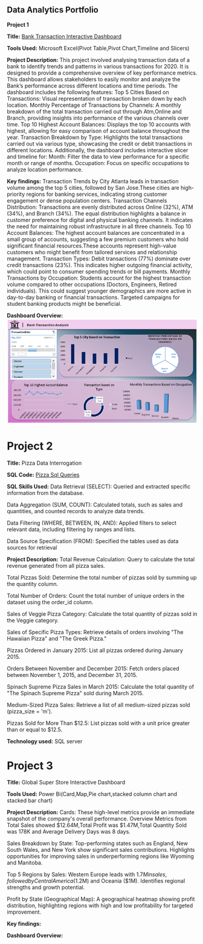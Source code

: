 ## Data Analytics Portfolio
**Project 1**

**Title:** [Bank Transaction Interactive Dashboard](https://github.com/Davunch/lesinwadave.github.io/blob/main/bank_transactions_Dashboard.xlsx)

**Tools Used:** Microsoft Excel(Pivot Table,Pivot Chart,Timeline and Slicers) 

**Project Description:**  This project involved analysing transaction data of a bank to identify trends and patterns in various transactions for 2020. It is designed to provide a comprehensive overview of key
performance metrics. This dashboard allows stakeholders to easily monitor and analyze the Bank’s performance across different locations and time periods. The dashboard includes the following features:
Top 5 Cities Based on Transactions: Visual representation of transaction broken down by each location. Monthly Percentage of Transactions by Channels: A monthly breakdown of the total transaction carried out through Atm,Online and Branch, providing insights into performance of the various
channels over time. Top 10 Highest Account Balances: Displays the top 10 accounts with highest, allowing for easy comparison of account balance throughout the year. Transaction Breakdown by Type: Highlights the total transactions carried out via various type,
showcasing the credit or debit transactions in different locations. Additionally, the dashboard includes interactive slicer and timeline for: Month: Filter the data to view performance for a specific month or range of months.
Occupation: Focus on specific occupations to analyze location performance.

**Key findings:** Transaction Trends by City 
Atlanta leads in transaction volume among the top 5 cities, followed by San Jose.These cities are high-priority regions for banking services, indicating strong customer engagement or dense population centers.
Transaction Channels Distribution: Transactions are evenly distributed across Online (32%), ATM (34%), and Branch (34%). The equal distribution highlights a balance in customer preference for digital and physical 
banking channels. It indicates the need for maintaining robust infrastructure in all three channels. Top 10 Account Balances:
The highest account balances are concentrated in a small group of accounts, suggesting a few premium customers who hold significant financial resources.These accounts represent high-value customers who might
benefit from tailored services and relationship management. Transaction Types: Debit transactions (77%) dominate over credit transactions (23%). This indicates higher outgoing financial activity, which could 
point to consumer spending trends or bill payments. Monthly Transactions by Occupation: Students account for the highest transaction volume compared to other occupations (Doctors, Engineers, Retired individuals).
This could suggest younger demographics are more active in day-to-day banking or financial transactions. Targeted campaigns for student banking products might be beneficial.



**Dashboard Overview:**
![BankDashboardPix](BankDashboardPix.png)
# Project 2

**Title:** Pizza Data Interrogation

**SQL Code:** [Pizza Sql Queries](https://github.com/Davunch/lesinwadave.github.io/blob/main/Pizza.Sql)

**SQL Skills Used:**
Data Retrieval (SELECT): Queried and extracted specific information from the database.

Data Aggregation (SUM, COUNT): Calculated totals, such as sales and quantities, and counted records to analyze data trends.

Data Filtering (WHERE, BETWEEN, IN, AND): Applied filters to select relevant data, including filtering by ranges and lists.

Data Source Specification (FROM): Specified the tables used as data sources for retrieval

**Project Description:**
Total Revenue Calculation: Query to calculate the total revenue generated from all pizza sales.

Total Pizzas Sold: Determine the total number of pizzas sold by summing up the quantity column.

Total Number of Orders: Count the total number of unique orders in the dataset using the order_id column.

Sales of Veggie Pizza Category: Calculate the total quantity of pizzas sold in the Veggie category.

Sales of Specific Pizza Types: Retrieve details of orders involving "The Hawaiian Pizza" and "The Greek Pizza."

Pizzas Ordered in January 2015: List all pizzas ordered during January 2015.

Orders Between November and December 2015: Fetch orders placed between November 1, 2015, and December 31, 2015.

Spinach Supreme Pizza Sales in March 2015: Calculate the total quantity of "The Spinach Supreme Pizza" sold during March 2015.

Medium-Sized Pizza Sales: Retrieve a list of all medium-sized pizzas sold (pizza_size = 'm').

Pizzas Sold for More Than $12.5: List pizzas sold with a unit price greater than or equal to $12.5.



**Technology used:** SQL server


# Project 3

**Title:** Global Super Store Interactive Dashboard

**Tools Used:** Power Bi(Card,Map,Pie chart,stacked column chart and stacked bar chart)

**Project Description:**
Cards: These high-level metrics provide an immediate snapshot of the company's overall performance. Overview Metrics from Total Sales showed $12.64M,Total Profit was $1.47M,Total Quantity Sold was 178K
and Average Delivery Days was 8 days.

Sales Breakdown by State: Top-performing states such as England, New South Wales, and New York show significant sales contributions.
Highlights opportunities for improving sales in underperforming regions like Wyoming and Manitoba.

Top 5 Regions by Sales: Western Europe leads with $1.7M in sales, followed by Central America ($1.2M) and Oceania ($1M).
Identifies regional strengths and growth potential.

Profit by State (Geographical Map): A geographical heatmap showing profit distribution, highlighting regions with high and low profitability for targeted improvement.


**Key findings:**

**Dashboard Overview:**
